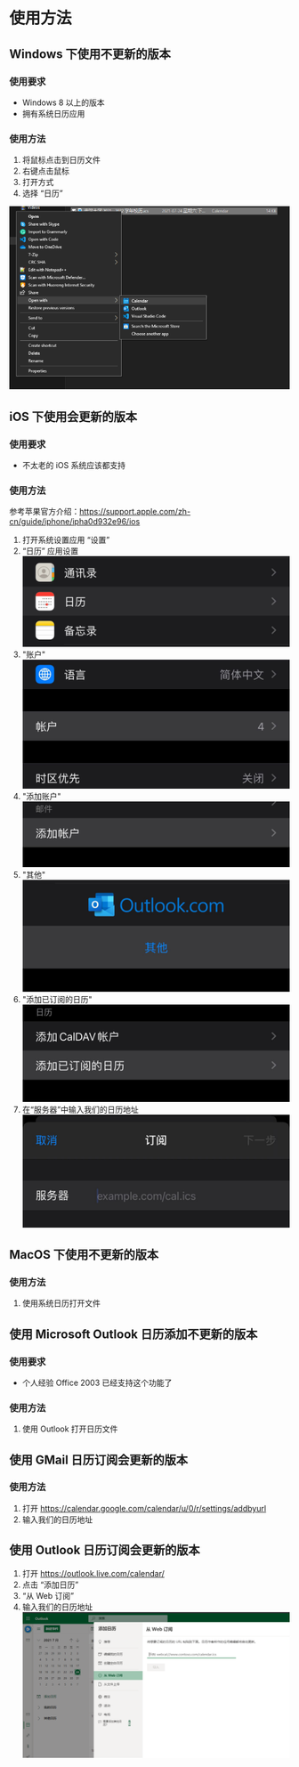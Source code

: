 # 使用方法

## Windows 下使用不更新的版本

### 使用要求
- Windows 8 以上的版本
- 拥有系统日历应用

### 使用方法
1. 将鼠标点击到日历文件
2. 右键点击鼠标
3. 打开方式
4. 选择 “日历”

![使用系统日历应用打开日历文件](assets/windows-calendar.png)

## iOS 下使用会更新的版本

### 使用要求
- 不太老的 iOS 系统应该都支持

### 使用方法
参考苹果官方介绍：<https://support.apple.com/zh-cn/guide/iphone/ipha0d932e96/ios>

1. 打开系统设置应用 “设置”
2. “日历” 应用设置
    ![](assets/ios-online-1.png)
2. "账户"
    ![](assets/ios-online-2.png)
3. "添加账户"
    ![](assets/ios-online-3.png)
4. "其他"
    ![](assets/ios-online-4.png)
5. "添加已订阅的日历"
    ![](assets/ios-online-5.png)
6. 在“服务器”中输入我们的日历地址
    ![](assets/ios-online-6.png)

## MacOS 下使用不更新的版本

### 使用方法
1. 使用系统日历打开文件


## 使用 Microsoft Outlook 日历添加不更新的版本

### 使用要求
- 个人经验 Office 2003 已经支持这个功能了

### 使用方法
1. 使用 Outlook 打开日历文件


## 使用 GMail 日历订阅会更新的版本

### 使用方法
1. 打开 <https://calendar.google.com/calendar/u/0/r/settings/addbyurl>
2. 输入我们的日历地址

## 使用 Outlook 日历订阅会更新的版本

1. 打开 <https://outlook.live.com/calendar/>
2. 点击 “添加日历”
3. “从 Web 订阅”
4. 输入我们的日历地址
![](assets/outlook_web-png.png)